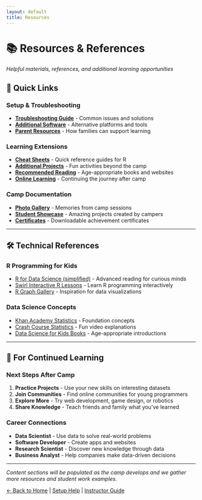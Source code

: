 ```yaml
---
layout: default
title: Resources
---
```


# 📚 Resources & References

*Helpful materials, references, and additional learning opportunities*

## 🔗 Quick Links

### Setup & Troubleshooting
- **[Troubleshooting Guide](troubleshooting.md)** - Common issues and solutions
- **[Additional Software](additional-software.md)** - Alternative platforms and tools
- **[Parent Resources](parent-resources.md)** - How families can support learning

### Learning Extensions
- **[Cheat Sheets](cheat-sheets/)** - Quick reference guides for R
- **[Additional Projects](additional-projects.md)** - Fun activities beyond the camp
- **[Recommended Reading](reading-list.md)** - Age-appropriate books and websites
- **[Online Learning](online-resources.md)** - Continuing the journey after camp

### Camp Documentation
- **[Photo Gallery](photo-gallery.md)** - Memories from camp sessions
- **[Student Showcase](student-showcase.md)** - Amazing projects created by campers
- **[Certificates](certificates/)** - Downloadable achievement certificates

---

## 🛠️ Technical References

### R Programming for Kids
- [R for Data Science (simplified)](https://r4ds.had.co.nz/) - Advanced reading for curious minds
- [Swirl Interactive R Lessons](https://swirlstats.com/) - Learn R programming interactively
- [R Graph Gallery](https://www.r-graph-gallery.com/) - Inspiration for data visualizations

### Data Science Concepts
- [Khan Academy Statistics](https://www.khanacademy.org/math/statistics-probability) - Foundation concepts
- [Crash Course Statistics](https://www.youtube.com/playlist?list=PL8dPuuaLjXtNM_Y-bUAhblSAdWRnmBUcr) - Fun video explanations
- [Data Science for Kids Books](reading-list.md) - Age-appropriate introductions

---

## 🎯 For Continued Learning

### Next Steps After Camp
1. **Practice Projects** - Use your new skills on interesting datasets
2. **Join Communities** - Find online communities for young programmers  
3. **Explore More** - Try web development, game design, or robotics
4. **Share Knowledge** - Teach friends and family what you've learned

### Career Connections
- **Data Scientist** - Use data to solve real-world problems
- **Software Developer** - Create apps and websites
- **Research Scientist** - Discover new knowledge through data
- **Business Analyst** - Help companies make data-driven decisions

---

*Content sections will be populated as the camp develops and we gather more resources and student work examples.*

[← Back to Home](../) | [Setup Help](../setup/) | [Instructor Guide](../instructor-guide/)